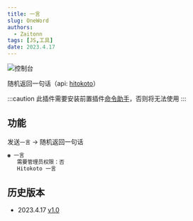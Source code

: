 ```yaml
---
title: 一言
slug: OneWord
authors: 
  - Zaitonn
tags: [JS,工具]
date: 2023.4.17
---
```


![控制台](/img/OneWord/console.png)

随机返回一句话（api: [hitokoto](https://hitokoto.cn/)）

<!--truncate-->

:::caution
此插件需要安装前置插件[命令助手](CommandHelper)，否则将无法使用
:::

## 功能

发送`一言` -> 随机返回一句话

```txt
◉ 一言
   需要管理员权限：否
   Hitokoto 一言
```

## 历史版本

- 2023.4.17 [v1.0](https://download.serein.cc/https://raw.githubusercontent.com/Zaitonn/Serein-Docs/5bf23e0c3666087a1faca1ada4064781b9d50c20/JS/OneWord/v1.0/OneWord.js)
